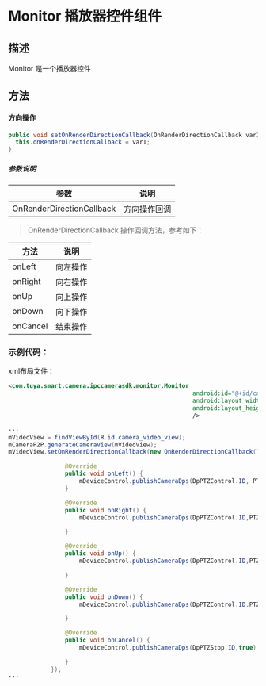 # Monitor 播放器控件组件



## 描述

Monitor 是一个播放器控件



## 方法



#### 方向操作

```java
public void setOnRenderDirectionCallback(OnRenderDirectionCallback var1) {
  this.onRenderDirectionCallback = var1;
}
```

##### 参数说明

| 参数                      | 说明         |
| ------------------------- | ------------ |
| OnRenderDirectionCallback | 方向操作回调 |

> OnRenderDirectionCallback 操作回调方法，参考如下：

| 方法     | 说明     |
| -------- | -------- |
| onLeft   | 向左操作 |
| onRight  | 向右操作 |
| onUp     | 向上操作 |
| onDown   | 向下操作 |
| onCancel | 结束操作 |

### 示例代码：

xml布局文件：

```xml
<com.tuya.smart.camera.ipccamerasdk.monitor.Monitor
                                                    android:id="@+id/camera_video_view"
                                                    android:layout_width="match_parent"
                                                    android:layout_height="match_parent"
                                                    />

```

```java
···
mVideoView = findViewById(R.id.camera_video_view);
mCameraP2P.generateCameraView(mVideoView);
mVideoView.setOnRenderDirectionCallback(new OnRenderDirectionCallback() {

                @Override
                public void onLeft() {
                    mDeviceControl.publishCameraDps(DpPTZControl.ID, PTZDirection.LEFT.getDpValue());
                }

                @Override
                public void onRight() {
                    mDeviceControl.publishCameraDps(DpPTZControl.ID,PTZDirection.RIGHT.getDpValue());

                }

                @Override
                public void onUp() {
                    mDeviceControl.publishCameraDps(DpPTZControl.ID,PTZDirection.UP.getDpValue());

                }

                @Override
                public void onDown() {
                    mDeviceControl.publishCameraDps(DpPTZControl.ID,PTZDirection.DOWN.getDpValue());

                }

                @Override
                public void onCancel() {
                    mDeviceControl.publishCameraDps(DpPTZStop.ID,true);

                }
            });
···
```



